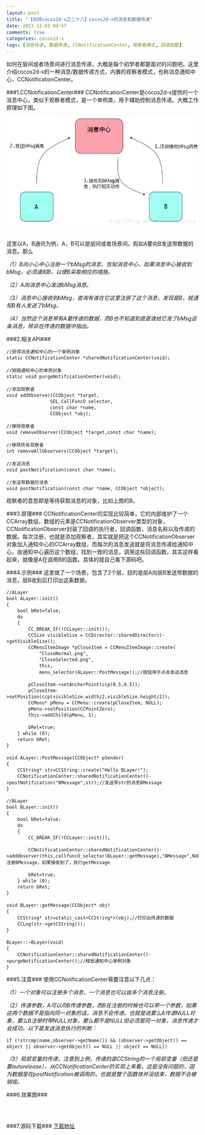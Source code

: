 ```yaml
---
layout: post
title: "【玩转cocos2d-x之二十八】cocos2d-x的消息和数据传递"
date: 2013-12-03 09:57
comments: true
categories: cocos2d-x
tags: [消息传递, 数据传递, CCNotificationCenter, 观察者模式, 回调函数]
---
```

如何在层间或者场景间进行消息传递，大概是每个初学者都要面对的问题吧。这里介绍cocos2d-x的一种消息/数据传递方式，内置的观察者模式，也称消息通知中心，CCNotificationCenter。

###1.CCNotificationCenter###
CCNotificationCenter是cocos2d-x提供的一个消息中心，类似于观察者模式，是一个单例类，用于辅助控制消息传递。大概工作原理如下图。

<!-- more -->

<div align="center"><img src="/images/Blog/Play_cocos2dx_28/1.jpg" alt="" border="0" title="CCNotificationCenter" /><br></br></div>

这里以A，B通讯为例，A，B可以是层间或者场景间。假如A要向B发送带数据的消息。那么

*（1）B向小心中心注册一个bMsg的消息，告知消息中心，如果消息中心接收到bMsg，必须通知B，以便B采取相应的措施。*

*（2）A向消息中心发送bMsg消息。*

*（3）消息中心接收到bMsg，查询有谁在它这里注册了这个消息，发现是B，就通知B有人发送了bMsg。*

*（4）当然这个消息带有A要传递的数据，而B也不知道到底是谁给它发了bMsg这条消息，除非在传递的数据中指出。*

###2.相关API###

	//获得消息通知中心的一个单例对象  
	static CCNotificationCenter *sharedNotificationCenter(void);  
  
	//销毁通知中心的单例对象  
	static void purgeNotificationCenter(void);  
  
	//添加观察者  
	void addObserver(CCObject *target,   
                 	SEL_CallFuncO selector,  
                 	const char *name,  
                 	CCObject *obj);  
  
    //移除观察者  
    void removeObserver(CCObject *target,const char *name);  
      
    //移除所有观察者  
    int removeAllObservers(CCObject *target);  
      
    //发送消息  
    void postNotification(const char *name);  
      
    //发送带数据的消息  
    void postNotification(const char *name, CCObject *object);  

观察者的意思即是等待获取消息的对象，比如上图的B。

###3.原理###
CCNotificationCenter的实现比较简单，它的内部维护了一个CCArray数组，数组的元素是CCNotificationObserver类型的对象，CCNotificationObserver封装了回调的执行者，回调函数，消息名称以及传递的数据。每次注册，也就是添加观察者，其实就是把这个CCNotificationObserver对象加入通知中心的CCArray数组，而每次的消息发送就是将消息传递给通知中心，由通知中心遍历这个数组，找到一致的消息，调用这些回调函数。其实这样看起来，就像是A在调用B的函数。具体的就自己看下源码吧。

###4.示例###
这里做了一个场景，包含了2个层，目的是层A向层B发送带数据的消息，层B收到后打印出这条数据。

	//ALayer  
	bool ALayer::init()  
	{  
    	bool bRet=false;  
    	do   
    	{  
        	CC_BREAK_IF(!CCLayer::init());  
        	CCSize visibleSize = CCDirector::sharedDirector()->getVisibleSize();  
        	CCMenuItemImage *pCloseItem = CCMenuItemImage::create(  
            	"CloseNormal.png",  
            	"CloseSelected.png",  
            	this,  
            	menu_selector(ALayer::PostMessage));//按钮用于点击发送消息  
  
        	pCloseItem->setAnchorPoint(ccp(0.5,0.5));  
        	pCloseItem->setPosition(ccp(visibleSize.width/2,visibleSize.height/2));  
        	CCMenu* pMenu = CCMenu::create(pCloseItem, NULL);  
        	pMenu->setPosition(CCPointZero);  
        	this->addChild(pMenu, 1);  
  
        	bRet=true;  
    	} while (0);  
    	return bRet;  
	}  
  
	void ALayer::PostMessage(CCObject* pSender)  
	{  
    	CCString* str=CCString::create("Hello BLayer!");  
    	CCNotificationCenter::sharedNotificationCenter()->postNotification("BMessage",str);//发送带str的消息BMessage  
	}  
  
	//BLayer  
	bool BLayer::init()  
	{  
    	bool bRet=false;  
    	do   
    	{  
        	CC_BREAK_IF(!CCLayer::init());  
          
        	CCNotificationCenter::sharedNotificationCenter()->addObserver(this,callfuncO_selector(BLayer::getMessage),"BMessage",NULL);//注册BMessage，如果接收到了，执行getMessage  
  
        	bRet=true;  
    	} while (0);  
    	return bRet;  
	}  
  
	void BLayer::getMessage(CCObject* obj)  
	{  
    	CCString* str=static_cast<CCString*>(obj);//打印出传递的数据  
    	CCLog(str->getCString());  
	}  
  
	BLayer::~BLayer(void)  
	{  
    	CCNotificationCenter::sharedNotificationCenter()->purgeNotificationCenter();//释放通知中心单例对象  
	}  

###5.注意###
使用CCNotificationCenter需要注意以下几点：

*（1）一个对象可以注册多个消息，一个消息也可以由多个消息注册。*

*（2）传递参数，A可以向B传递参数，而B在注册的时候也可以带一个参数，如果这两个数据不是指向同一对象的话，消息不会传递。也就是说要么A传递NULL对象，要么B注册时带NULL对象，要么都不是NULL但必须是同一对象，消息传递才会成功。以下是发送消息执行的判断：*

	if (!strcmp(name,observer->getName()) && (observer->getObject() == object || observer->getObject() == NULL || object == NULL))  
*（3）局部变量的传递，注意到上例，传递的是CCString的一个局部变量（但还是要autorelease），从CCNotificationCenter的实现上来看，这是没有问题的，因为数据是在postNotification被调用的，也就是整个函数体并没结束，数据不会被销毁。*

###6.效果图###
<div align="center"><img src="http://img.blog.csdn.net/20131204150850171" alt="" border="0" title="效果" /><br></br></div>

###7.源码下载###
[下载地址](http://download.csdn.net/detail/jackyvincefu/6647453)
